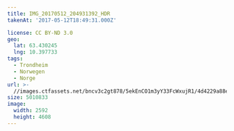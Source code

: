 ```yaml
---
title: IMG_20170512_204931392_HDR
takenAt: '2017-05-12T18:49:31.000Z'

license: CC BY-ND 3.0
geo:
  lat: 63.430245
  lng: 10.397733
tags:
  - Trondheim
  - Norwegen
  - Norge
url: >-
  //images.ctfassets.net/bncv3c2gt878/5ekEnCO1m3yY33FcWxujR1/4d4229a88e5f4526758f10cd124902f4/img_20170512_204931392_hdr_34265219710_o
size: 5010833
image:
  width: 2592
  height: 4608
---
```

